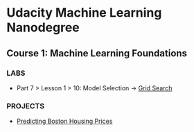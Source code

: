 # Udacity Machine Learning Nanodegree

## Course 1: Machine Learning Foundations

### LABS

* Part 7 > Lesson 1 > 10: Model Selection -> [Grid Search](https://github.com/EmekaEzumezu/machine-learning-nanodegree-foundations/tree/master/labs/Model-Selection)

### PROJECTS

- [Predicting Boston Housing Prices](https://github.com/EmekaEzumezu/machine-learning-nanodegree-foundations/tree/master/projects/boston_housing)

